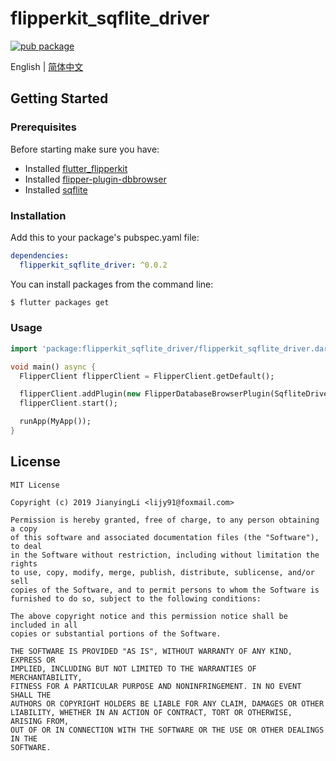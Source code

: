# flipperkit_sqflite_driver

[![pub package](https://img.shields.io/pub/v/flipperkit_sqflite_driver.svg)](https://pub.dartlang.org/packages/flipperkit_sqflite_driver)

English | [简体中文](./README.zh_CN.md)

## Getting Started

### Prerequisites

Before starting make sure you have:

- Installed [flutter_flipperkit](https://github.com/leanflutter/flutter_flipperkit)
- Installed [flipper-plugin-dbbrowser](https://github.com/leanflutter/flipper-plugin-dbbrowser)
- Installed [sqflite](https://github.com/tekartik/sqflite)

### Installation

Add this to your package's pubspec.yaml file:

```yaml
dependencies:
  flipperkit_sqflite_driver: ^0.0.2
```

You can install packages from the command line:

```bash
$ flutter packages get
```

### Usage

```dart
import 'package:flipperkit_sqflite_driver/flipperkit_sqflite_driver.dart';

void main() async {
  FlipperClient flipperClient = FlipperClient.getDefault();

  flipperClient.addPlugin(new FlipperDatabaseBrowserPlugin(SqfliteDriver('simple_todo.db')));
  flipperClient.start();

  runApp(MyApp());
}
```

## License

```
MIT License

Copyright (c) 2019 JianyingLi <lijy91@foxmail.com>

Permission is hereby granted, free of charge, to any person obtaining a copy
of this software and associated documentation files (the "Software"), to deal
in the Software without restriction, including without limitation the rights
to use, copy, modify, merge, publish, distribute, sublicense, and/or sell
copies of the Software, and to permit persons to whom the Software is
furnished to do so, subject to the following conditions:

The above copyright notice and this permission notice shall be included in all
copies or substantial portions of the Software.

THE SOFTWARE IS PROVIDED "AS IS", WITHOUT WARRANTY OF ANY KIND, EXPRESS OR
IMPLIED, INCLUDING BUT NOT LIMITED TO THE WARRANTIES OF MERCHANTABILITY,
FITNESS FOR A PARTICULAR PURPOSE AND NONINFRINGEMENT. IN NO EVENT SHALL THE
AUTHORS OR COPYRIGHT HOLDERS BE LIABLE FOR ANY CLAIM, DAMAGES OR OTHER
LIABILITY, WHETHER IN AN ACTION OF CONTRACT, TORT OR OTHERWISE, ARISING FROM,
OUT OF OR IN CONNECTION WITH THE SOFTWARE OR THE USE OR OTHER DEALINGS IN THE
SOFTWARE.
```
